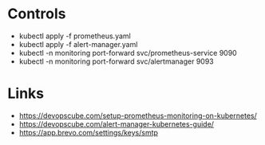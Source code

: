 # Controls
- kubectl apply -f prometheus.yaml 
- kubectl apply -f alert-manager.yaml 
- kubectl -n monitoring port-forward svc/prometheus-service 9090
- kubectl -n monitoring port-forward svc/alertmanager 9093

# Links
- https://devopscube.com/setup-prometheus-monitoring-on-kubernetes/
- https://devopscube.com/alert-manager-kubernetes-guide/
- https://app.brevo.com/settings/keys/smtp